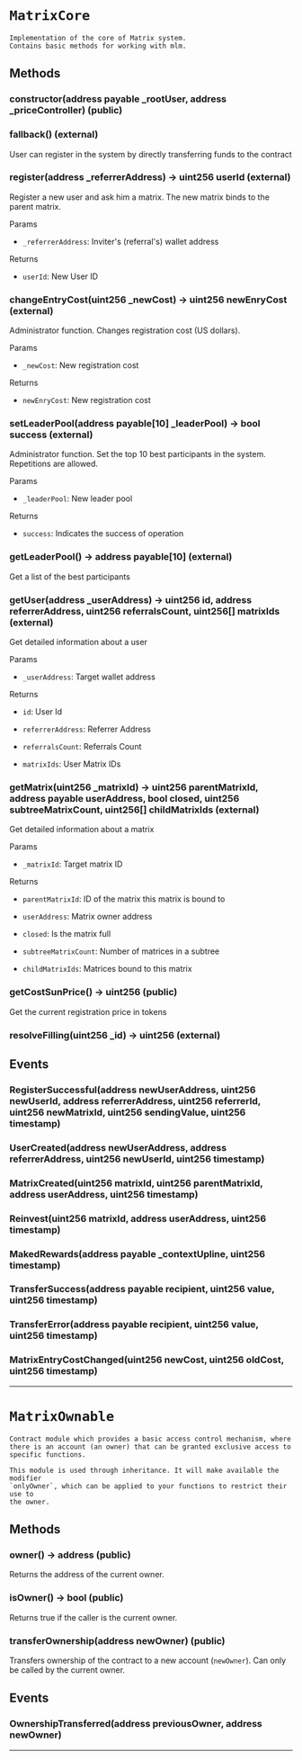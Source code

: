 












# `MatrixCore`


```
Implementation of the core of Matrix system.
Contains basic methods for working with mlm.
```

## Methods


### constructor(address payable _rootUser, address _priceController) (public)







### fallback() (external)


User can register in the system by directly transferring funds to the contract




### register(address _referrerAddress) → uint256 userId (external)


Register a new user and ask him a matrix.
The new matrix binds to the parent matrix.


Params
 - `_referrerAddress`: Inviter's (referral's) wallet address


Returns
 - `userId`: New User ID


### changeEntryCost(uint256 _newCost) → uint256 newEnryCost (external)


Administrator function.
Changes registration cost (US dollars).


Params
 - `_newCost`: New registration cost


Returns
 - `newEnryCost`: New registration cost


### setLeaderPool(address payable[10] _leaderPool) → bool success (external)


Administrator function.
Set the top 10 best participants in the system.
Repetitions are allowed.


Params
 - `_leaderPool`: New leader pool


Returns
 - `success`: Indicates the success of operation


### getLeaderPool() → address payable[10] (external)


Get a list of the best participants




### getUser(address _userAddress) → uint256 id, address referrerAddress, uint256 referralsCount, uint256[] matrixIds (external)


Get detailed information about a user


Params
 - `_userAddress`: Target wallet address


Returns
 - `id`: User Id

 - `referrerAddress`: Referrer Address

 - `referralsCount`: Referrals Count

 - `matrixIds`: User Matrix IDs


### getMatrix(uint256 _matrixId) → uint256 parentMatrixId, address payable userAddress, bool closed, uint256 subtreeMatrixCount, uint256[] childMatrixIds (external)


Get detailed information about a matrix


Params
 - `_matrixId`: Target matrix ID


Returns
 - `parentMatrixId`: ID of the matrix this matrix is bound to

 - `userAddress`: Matrix owner address

 - `closed`: Is the matrix full

 - `subtreeMatrixCount`: Number of matrices in a subtree

 - `childMatrixIds`: Matrices bound to this matrix


### getCostSunPrice() → uint256 (public)


Get the current registration price in tokens




### resolveFilling(uint256 _id) → uint256 (external)








## Events

### RegisterSuccessful(address newUserAddress, uint256 newUserId, address referrerAddress, uint256 referrerId, uint256 newMatrixId, uint256 sendingValue, uint256 timestamp)





### UserCreated(address newUserAddress, address referrerAddress, uint256 newUserId, uint256 timestamp)





### MatrixCreated(uint256 matrixId, uint256 parentMatrixId, address userAddress, uint256 timestamp)





### Reinvest(uint256 matrixId, address userAddress, uint256 timestamp)





### MakedRewards(address payable _contextUpline, uint256 timestamp)





### TransferSuccess(address payable recipient, uint256 value, uint256 timestamp)





### TransferError(address payable recipient, uint256 value, uint256 timestamp)





### MatrixEntryCostChanged(uint256 newCost, uint256 oldCost, uint256 timestamp)






---





# `MatrixOwnable`


```
Contract module which provides a basic access control mechanism, where
there is an account (an owner) that can be granted exclusive access to
specific functions.

This module is used through inheritance. It will make available the modifier
`onlyOwner`, which can be applied to your functions to restrict their use to
the owner.
```

## Methods


### owner() → address (public)


Returns the address of the current owner.




### isOwner() → bool (public)


Returns true if the caller is the current owner.




### transferOwnership(address newOwner) (public)


Transfers ownership of the contract to a new account (`newOwner`).
Can only be called by the current owner.





## Events

### OwnershipTransferred(address previousOwner, address newOwner)






---






